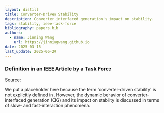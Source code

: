 ```yaml
---
layout: distill
title: Converter-Driven Stability
description: Converter-interfaced generation's impact on stability.
tags: stability, ieee-task-force
bibliography: papers.bib
authors:
  - name: Jinning Wang
    url: https://jinningwang.github.io
date: 2025-03-15
last_update: 2025-06-20
---
```


### Definition in an IEEE Article by a Task Force

Source: <d-cite key="hatziargyriou2021stability"></d-cite>

We put a placeholder here because the term 'converter-driven stability' is not explicitly defined in <d-cite key="hatziargyriou2021stability"></d-cite>.
However, the dynamic behavior of converter-interfaced generation (CIG) and its impact on stability is discussed in terms of slow- and fast-interaction phenomena.
